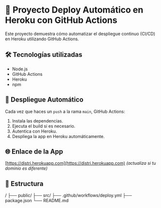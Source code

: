# 🚀 Proyecto Deploy Automático en Heroku con GitHub Actions

Este proyecto demuestra cómo automatizar el despliegue continuo (CI/CD) en Heroku utilizando GitHub Actions.

## 🛠 Tecnologías utilizadas

- Node.js
- GitHub Actions
- Heroku
- npm

## 🔄 Despliegue Automático

Cada vez que haces un `push` a la rama `main`, GitHub Actions:

1. Instala las dependencias.
2. Ejecuta el build si es necesario.
3. Autentica con Heroku.
4. Despliega la app en Heroku automáticamente.

## 🌐 Enlace de la App

[https://distri.herokuapp.com](https://distri.herokuapp.com) _(actualiza si tu dominio es diferente)_

## 📂 Estructura

/
├── public/
├── src/
├── .github/workflows/deploy.yml
├── package.json
└── README.md
